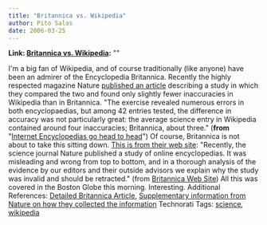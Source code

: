```yaml
---
title: "Britannica vs. Wikipedia"
author: Pito Salas
date: 2006-03-25
---
```


**Link: [Britannica vs. Wikipedia](None):** ""

I'm a big fan of Wikipedia, and of course traditionally (like anyone) have
been an admirer of the Encyclopedia Britannica.  Recently the highly respected
magazine Nature [published an
article](<http://www.nature.com/nature/journal/v438/n7070/full/438900a.html>)
describing a study in which they compared the two and found only slightly
fewer inaccuracies in Wikipedia than in Britannica. "The exercise revealed
numerous errors in both encyclopaedias, but among 42 entries tested, the
difference in accuracy was not particularly great: the average science entry
in Wikipedia contained around four inaccuracies; Britannica, about three."
(**from** "[Internet Encyclopedias go head to
head](<http://www.nature.com/nature/journal/v438/n7070/full/438900a.html>)")
Of course, Britannica is not about to take this sitting down. [This is from
their web site](<http://www.britannica.com/>): "Recently, the science journal
Nature published a study of online encyclopedias. It was misleading and wrong
from top to bottom, and in a thorough analysis of the evidence by our editors
and their outside advisors we explain why the study was invalid and should be
retracted." (from [Britannica Web Site](<http://www.britannica.com/>)) All
this was covered in the Boston Globe this morning. Interesting. Additional
References: [Detailed Britannica
Article](<http://corporate.britannica.com/britannica_nature_response.pdf>),
[Supplementary information from Nature on how they collected the
information](<http://www.nature.com/nature/journal/v438/n7070/extref/438900a-s1.doc>)
Technorati Tags: [science](<http://www.technorati.com/tag/science>),
[wikipedia](<http://www.technorati.com/tag/wikipedia>)


